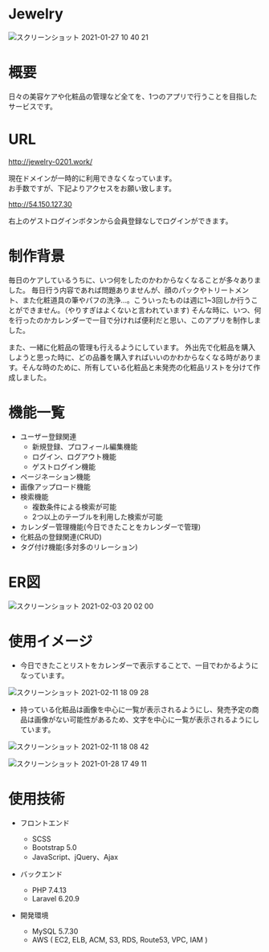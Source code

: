 # Jewelry

![スクリーンショット 2021-01-27 10 40 21](https://user-images.githubusercontent.com/73946510/106109674-255bfa80-618d-11eb-9155-039921faac02.png)

# 概要
日々の美容ケアや化粧品の管理など全てを、1つのアプリで行うことを目指したサービスです。

# URL
http://jewelry-0201.work/<br>

現在ドメインが一時的に利用できなくなっています。<br>
お手数ですが、下記よりアクセスをお願い致します。<br>

http://54.150.127.30<br>

右上のゲストログインボタンから会員登録なしでログインができます。

# 制作背景
毎日のケアしているうちに、いつ何をしたのかわからなくなることが多々ありました。
毎日行う内容であれば問題ありませんが、顔のパックやトリートメント、また化粧道具の筆やパフの洗浄…。こういったものは週に1~3回しか行うことができません。（やりすぎはよくないと言われています)
そんな時に、いつ、何を行ったのかカレンダーで一目で分ければ便利だと思い、このアプリを制作しました。

また、一緒に化粧品の管理も行えるようにしています。
外出先で化粧品を購入しようと思った時に、どの品番を購入すればいいのかわからなくなる時があります。そんな時のために、所有している化粧品と未発売の化粧品リストを分けて作成しました。

# 機能一覧
* ユーザー登録関連
    * 新規登録、プロフィール編集機能
    * ログイン、ログアウト機能
    * ゲストログイン機能   
* ページネーション機能
* 画像アップロード機能
* 検索機能
    * 複数条件による検索が可能
    * 2つ以上のテーブルを利用した検索が可能
* カレンダー管理機能(今日できたことをカレンダーで管理)
* 化粧品の登録関連(CRUD)
* タグ付け機能(多対多のリレーション)

# ER図
![スクリーンショット 2021-02-03 20 02 00](https://user-images.githubusercontent.com/73946510/106738113-e5988580-665a-11eb-9750-69f04e6b7ccc.png)

# 使用イメージ
* 今日できたことリストをカレンダーで表示することで、一目でわかるようになっています。

![スクリーンショット 2021-02-11 18 09 28](https://user-images.githubusercontent.com/73946510/107618442-ed78ab00-6c94-11eb-8066-19e0ce3209cd.png)


* 持っている化粧品は画像を中心に一覧が表示されるようにし、発売予定の商品は画像がない可能性があるため、文字を中心に一覧が表示されるようにしています。

![スクリーンショット 2021-02-11 18 08 42](https://user-images.githubusercontent.com/73946510/107618471-f6697c80-6c94-11eb-8091-f4ea67c9a717.png)

![スクリーンショット 2021-01-28 17 49 11](https://user-images.githubusercontent.com/73946510/106118767-ce0f5780-6197-11eb-9e87-3ad223d9a2f5.png)


# 使用技術
* フロントエンド
    * SCSS
    * Bootstrap 5.0
    * JavaScript、jQuery、Ajax
    
* バックエンド
    * PHP 7.4.13
    * Laravel 6.20.9

* 開発環境
    * MySQL 5.7.30
    * AWS ( EC2, ELB, ACM, S3, RDS, Route53, VPC, IAM )
